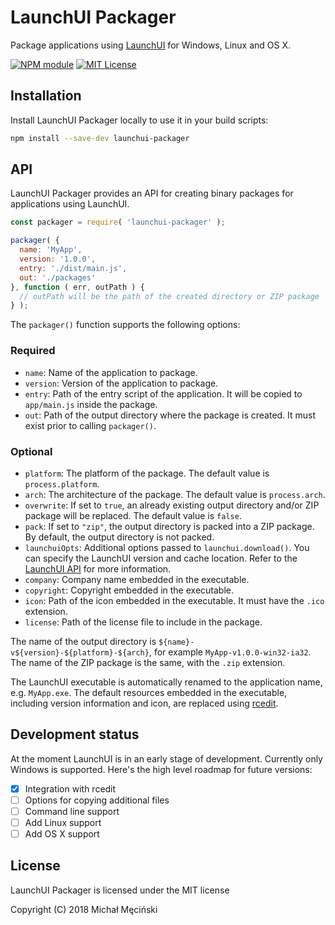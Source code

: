 # LaunchUI Packager

Package applications using [LaunchUI](https://github.com/mimecorg/launchui) for Windows, Linux and OS X.

[![NPM module](https://img.shields.io/npm/v/launchui-packager.svg)](https://npmjs.org/package/launchui-packager)
[![MIT License](https://img.shields.io/github/license/mimecorg/launchui-packager.svg)](https://github.com/mimecorg/launchui-packager/blob/master/LICENSE)

## Installation

Install LaunchUI Packager locally to use it in your build scripts:

```bash
npm install --save-dev launchui-packager
```

## API

LaunchUI Packager provides an API for creating binary packages for applications using LaunchUI.

```js
const packager = require( 'launchui-packager' );

packager( {
  name: 'MyApp',
  version: '1.0.0',
  entry: './dist/main.js',
  out: './packages'
}, function ( err, outPath ) {
  // outPath will be the path of the created directory or ZIP package
} );
```

The `packager()` function supports the following options:

### Required

- `name`: Name of the application to package.
- `version`: Version of the application to package.
- `entry`: Path of the entry script of the application. It will be copied to `app/main.js` inside the package.
- `out`: Path of the output directory where the package is created. It must exist prior to calling `packager()`.

### Optional

- `platform`: The platform of the package. The default value is `process.platform`.
- `arch`: The architecture of the package. The default value is `process.arch`.
- `overwrite`: If set to `true`, an already existing output directory and/or ZIP package will be replaced. The default value is `false`.
- `pack`: If set to `"zip"`, the output directory is packed into a ZIP package. By default, the output directory is not packed.
- `launchuiOpts`: Additional options passed to `launchui.download()`. You can specify the LaunchUI version and cache location. Refer to the [LaunchUI API](https://github.com/mimecorg/launchui#api) for more information.
- `company`: Company name embedded in the executable.
- `copyright`: Copyright embedded in the executable.
- `icon`: Path of the icon embedded in the executable. It must have the `.ico` extension.
- `license`: Path of the license file to include in the package.

The name of the output directory is `${name}-v${version}-${platform}-${arch}`, for example `MyApp-v1.0.0-win32-ia32`. The name of the ZIP package is the same, with the `.zip` extension.

The LaunchUI executable is automatically renamed to the application name, e.g. `MyApp.exe`. The default resources embedded in the executable, including version information and icon, are replaced using [rcedit](https://github.com/electron/rcedit).

## Development status

At the moment LaunchUI is in an early stage of development. Currently only Windows is supported. Here's the high level roadmap for future versions:

- [x] Integration with rcedit
- [ ] Options for copying additional files
- [ ] Command line support
- [ ] Add Linux support
- [ ] Add OS X support

## License

LaunchUI Packager is licensed under the MIT license

Copyright (C) 2018 Michał Męciński
